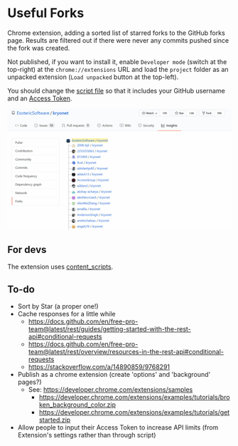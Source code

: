 # Useful Forks
Chrome extension, adding a sorted list of starred forks to the GitHub forks page. Results are filtered out if there were never any commits pushed since the fork was created.

Not published, if you want to install it, enable `Developer mode` (switch at the top-right) at the `chrome://extensions` URL and load the `project` folder as an unpacked extension (`Load unpacked` button at the top-left).

You should change the [script file](project/useful_forks.js) so that it includes your GitHub username and an [Access Token](https://github.com/settings/tokens/new?scopes=repo&description=UsefulFork).

![example](media/demo.gif)

## For devs
The extension uses [content_scripts](https://developer.chrome.com/extensions/content_scripts#declaratively).

## To-do
* Sort by Star (a proper one!)
* Cache responses for a little while 
  * https://docs.github.com/en/free-pro-team@latest/rest/guides/getting-started-with-the-rest-api#conditional-requests
  * https://docs.github.com/en/free-pro-team@latest/rest/overview/resources-in-the-rest-api#conditional-requests
  * https://stackoverflow.com/a/14890859/9768291
* Publish as a chrome extension (create 'options' and 'background' pages?)
  * See: https://developer.chrome.com/extensions/samples
    * https://developer.chrome.com/extensions/examples/tutorials/broken_background_color.zip
    * https://developer.chrome.com/extensions/examples/tutorials/getstarted.zip
* Allow people to input their Access Token to increase API limits (from Extension's settings rather than through script)